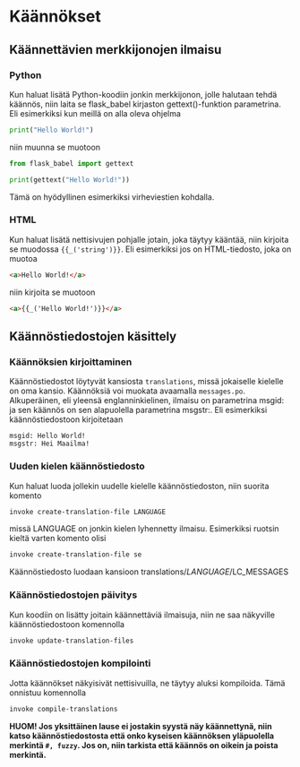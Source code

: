 # Käännökset

## Käännettävien merkkijonojen ilmaisu

### Python
Kun haluat lisätä Python-koodiin jonkin merkkijonon, jolle halutaan tehdä käännös, niin laita se flask_babel kirjaston gettext()-funktion parametrina. Eli esimerkiksi kun meillä on alla oleva ohjelma
``` python
print("Hello World!")
```
niin muunna se muotoon
``` python
from flask_babel import gettext

print(gettext("Hello World!"))
```
Tämä on hyödyllinen esimerkiksi virheviestien kohdalla.

### HTML
Kun haluat lisätä nettisivujen pohjalle jotain, joka täytyy kääntää, niin kirjoita se muodossa `{{_('string')}}`. Eli esimerkiksi jos on HTML-tiedosto, joka on muotoa
``` html
<a>Hello World!</a>
```
niin kirjoita se muotoon 
``` html
<a>{{_('Hello World!')}}</a>
```

## Käännöstiedostojen käsittely

### Käännöksien kirjoittaminen
Käännöstiedostot löytyvät kansiosta `translations`, missä jokaiselle kielelle on oma kansio. Käännöksiä voi muokata avaamalla `messages.po`. Alkuperäinen, eli yleensä englanninkielinen, ilmaisu on parametrina msgid: ja sen käännös on sen alapuolella parametrina msgstr:. Eli esimerkiksi käännöstiedostoon kirjoitetaan
```
msgid: Hello World!
msgstr: Hei Maailma!
```

### Uuden kielen käännöstiedosto
Kun haluat luoda jollekin uudelle kielelle käännöstiedoston, niin suorita komento
``` bash
invoke create-translation-file LANGUAGE
```
missä LANGUAGE on jonkin kielen lyhennetty ilmaisu. Esimerkiksi ruotsin kieltä varten komento olisi
``` bash
invoke create-translation-file se
```

Käännöstiedosto luodaan kansioon translations/_LANGUAGE_/LC_MESSAGES

### Käännöstiedostojen päivitys
Kun koodiin on lisätty joitain käännettäviä ilmaisuja, niin ne saa näkyville käännöstiedostoon komennolla
``` bash
invoke update-translation-files
```

### Käännöstiedostojen kompilointi
Jotta käännökset näkyisivät nettisivuilla, ne täytyy aluksi kompiloida. Tämä onnistuu komennolla
``` bash
invoke compile-translations
```

**HUOM! Jos yksittäinen lause ei jostakin syystä näy käännettynä, niin katso käännöstiedostosta että onko kyseisen käännöksen yläpuolella merkintä `#, fuzzy`. Jos on, niin tarkista että käännös on oikein ja poista merkintä.**
